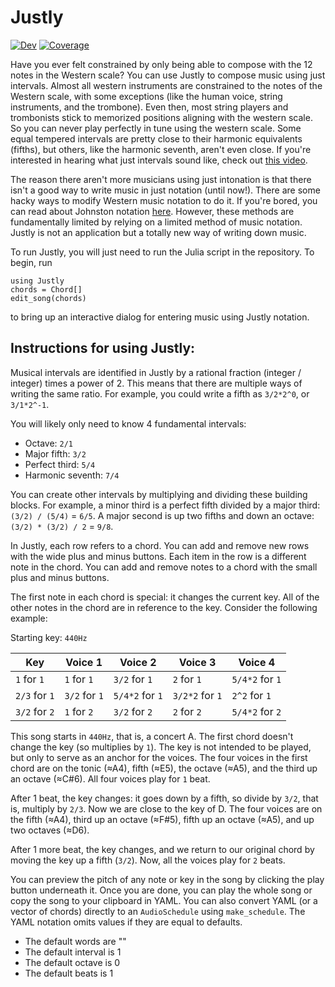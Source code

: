 # Justly

[![Dev](https://img.shields.io/badge/docs-dev-blue.svg)](https://bramtayl.github.io/Justly.jl/dev)
[![Coverage](https://codecov.io/gh/bramtayl/Justly.jl/branch/master/graph/badge.svg)](https://codecov.io/gh/bramtayl/Justly.jl)

Have you ever felt constrained by only being able to compose with the 12 notes in the Western scale? You can use Justly to compose music using just intervals.
Almost all western instruments are constrained to the notes of the Western scale, with some exceptions (like the human voice, string instruments, and the trombone).
Even then, most string players and trombonists stick to memorized positions aligning with the western scale.
So you can never play perfectly in tune using the western scale.
Some equal tempered intervals are pretty close to their harmonic equivalents (fifths), but others, like the harmonic seventh, aren't even close.
If you're interested in hearing what just intervals sound like, check out [this video](https://www.youtube.com/watch?v=vC9Qh709gas).

The reason there aren't more musicians using just intonation is that there isn't a good way to write music in just notation (until now!).
There are some hacky ways to modify Western music notation to do it.
If you're bored, you can read about Johnston notation [here](http://marsbat.space/pdfs/EJItext.pdf).
However, these methods are fundamentally limited by relying on a limited method of music notation.
Justly is not an application but a totally new way of writing down music.

To run Justly, you will just need to run the Julia script in the repository.
To begin, run

```
using Justly
chords = Chord[]
edit_song(chords)
```

to bring up an interactive dialog for entering music using Justly notation.

## Instructions for using Justly:

Musical intervals are identified in Justly by a rational fraction (integer / integer) times a power of 2.
This means that there are multiple ways of writing the same ratio.
For example, you could write a fifth as `3/2*2^0`, or `3/1*2^-1`.

You will likely only need to know 4 fundamental intervals:

- Octave: `2/1`
- Major fifth: `3/2`
- Perfect third: `5/4`
- Harmonic seventh: `7/4`

You can create other intervals by multiplying and dividing these building blocks.
For example, a minor third is a perfect fifth divided by a major third: `(3/2) / (5/4)` = `6/5`.
A major second is up two fifths and down an octave: `(3/2) * (3/2) / 2` = `9/8`.

In Justly, each row refers to a chord.
You can add and remove new rows with the wide plus and minus buttons.
Each item in the row is a different note in the chord.
You can add and remove notes to a chord with the small plus and minus buttons.

The first note in each chord is special: it changes the current key.
All of the other notes in the chord are in reference to the key.
Consider the following example:

Starting key: `440Hz`

| Key | Voice 1 | Voice 2 | Voice 3 | Voice 4 |
| - | - | - | - | - |
| `1` for `1` | `1` for `1` | `3/2` for `1` | `2` for `1` | `5/4*2` for `1` |
| `2/3` for `1` | `3/2` for `1` | `5/4*2` for `1` | `3/2*2` for `1` | `2^2` for `1` |
| `3/2` for `2` | `1` for `2` | `3/2` for `2` | `2` for `2` | `5/4*2` for `2` |

This song starts in `440Hz`, that is, a concert A.
The first chord doesn't change the key (so multiplies by `1`).
The key is not intended to be played, but only to serve as an anchor for the voices.
The four voices in the first chord are on the tonic (≈A4), fifth (≈E5), the octave (≈A5), and the third up an octave (≈C#6).
All four voices play for `1` beat.

After 1 beat, the key changes: it goes down by a fifth, so divide by `3/2`, that is, multiply by `2/3`.
Now we are close to the key of D.
The four voices are on the fifth (≈A4), third up an octave (≈F#5), fifth up an octave (≈A5), and up two octaves (≈D6).

After 1 more beat, the key changes, and we return to our original chord by moving the key up a fifth (`3/2`).
Now, all the voices play for `2` beats.

You can preview the pitch of any note or key in the song by clicking the play button underneath it.
Once you are done, you can play the whole song or copy the song to your clipboard in YAML.
You can also convert YAML (or a vector of chords) directly to an `AudioSchedule` using `make_schedule`.
The YAML notation omits values if they are equal to defaults.
- The default words are ""
- The default interval is 1
- The default octave is 0
- The default beats is 1